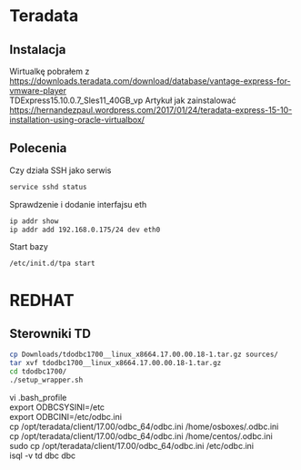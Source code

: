 
# Teradata
## Instalacja

Wirtualkę pobrałem z https://downloads.teradata.com/download/database/vantage-express-for-vmware-player  
TDExpress15.10.0.7_Sles11_40GB_vp 
Artykuł jak zainstalować  
https://hernandezpaul.wordpress.com/2017/01/24/teradata-express-15-10-installation-using-oracle-virtualbox/  

## Polecenia

Czy działa SSH jako serwis  
```bash
service sshd status  
```

Sprawdzenie i dodanie interfajsu eth  
```bash
ip addr show
ip addr add 192.168.0.175/24 dev eth0
```

Start bazy
```bash
/etc/init.d/tpa start
```

# REDHAT 
## Sterowniki TD
```bash
cp Downloads/tdodbc1700__linux_x8664.17.00.00.18-1.tar.gz sources/
tar xvf tdodbc1700__linux_x8664.17.00.00.18-1.tar.gz
cd tdodbc1700/
./setup_wrapper.sh
```
vi .bash_profile  
export ODBCSYSINI=/etc  
export ODBCINI=/etc/odbc.ini  
cp /opt/teradata/client/17.00/odbc_64/odbc.ini /home/osboxes/.odbc.ini  
cp /opt/teradata/client/17.00/odbc_64/odbc.ini /home/centos/.odbc.ini  
sudo cp /opt/teradata/client/17.00/odbc_64/odbc.ini /etc/odbc.ini  
isql -v td dbc dbc  
  
